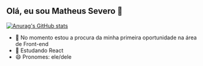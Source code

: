 ## Olá, eu sou Matheus Severo 👋

[![Anurag's GitHub stats](https://github-readme-stats.vercel.app/api?username=varMatheus)](https://github.com/anuraghazra/github-readme-stats)

- 🔭 No momento estou a procura da minha primeira oportunidade na área de Front-end
- 🌱 Estudando React
- 😄 Pronomes: ele/dele

